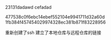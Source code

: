 23131dadawd cefadad

477538c0f6ebc14ebef552104e9941711d32a60d 
1fb384f457454029974328ec381b871f83228956


重新创建了ssh 建立了本地仓库与远程仓库的链接